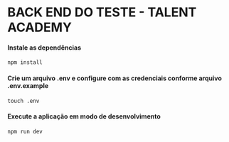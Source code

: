 # BACK END DO TESTE - TALENT ACADEMY 

#### Instale as dependências
`
npm install
`
#### Crie um arquivo .env e configure com as credenciais conforme arquivo .env.example
`
touch .env
`
#### Execute a aplicação em modo de desenvolvimento
`
npm run dev
`
